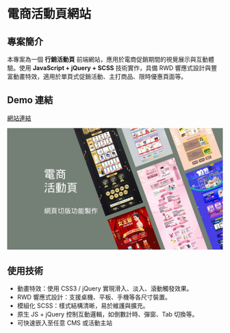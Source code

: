 # 電商活動頁網站

## 專案簡介

本專案為一個 **行銷活動頁** 前端網站，應用於電商促銷期間的視覺展示與互動體驗。使用 **JavaScript + jQuery + SCSS** 技術實作，具備 RWD 響應式設計與豐富動畫特效，適用於單頁式促銷活動、主打商品、限時優惠頁面等。

## Demo 連結

<a href="https://chinyishan.github.io/website-mall-event/">網站連結</a>

<img src="./image/event.jpg" alt="event" />

## 使用技術

- 動畫特效：使用 CSS3 / jQuery 實現滑入、淡入、滾動觸發效果。
- RWD 響應式設計：支援桌機、平板、手機等各尺寸裝置。
- 模組化 SCSS：樣式結構清晰，易於維護與擴充。
- 原生 JS + jQuery 控制互動邏輯，如倒數計時、彈窗、Tab 切換等。
- 可快速嵌入至任意 CMS 或活動主站

